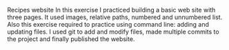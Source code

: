 Recipes website
In this exercise I practiced building a basic web site with three pages. It used images, relative paths, numbered and unnumbered list. Also this exercise required to practice using command line: adding and updating files. I used git to add and modify files, made multiple commits to the project and finally published the website.